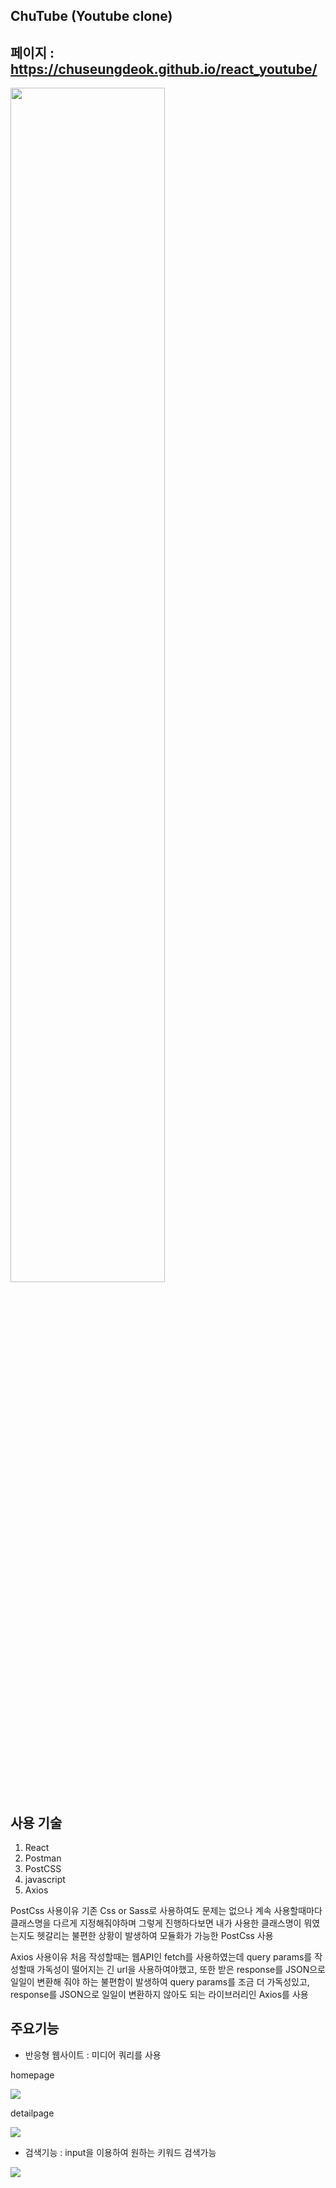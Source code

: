 ## ChuTube (Youtube clone)
## 페이지 : https://chuseungdeok.github.io/react_youtube/
<img width="70%" src="https://user-images.githubusercontent.com/101231647/163802931-88bac319-f637-4eb7-b081-a3182bbe6605.png"/>

## 사용 기술
1. React
2. Postman
3. PostCSS
4. javascript
5. Axios

PostCss 사용이유
기존 Css or Sass로 사용하여도 문제는 없으나 계속 사용할때마다 클래스명을 다르게 지정해줘야하며 그렇게 진행하다보면 내가 사용한 클래스명이 뭐였는지도 헷갈리는 불편한 상황이 발생하여 모듈화가 가능한 PostCss 사용

Axios 사용이유
처음 작성할때는 웹API인 fetch를 사용하였는데 query params를 작성할때 가독성이 떨어지는 긴 url을 사용하여야했고, 또한 받은 response를 JSON으로 일일이 변환해 줘야 하는 불편함이 발생하여 query params를 조금 더 가독성있고, response를 JSON으로 일일이 변환하지 않아도 되는 라이브러리인 Axios를 사용

## 주요기능

- 반응형 웹사이트 : 미디어 쿼리를 사용


homepage

<img src="https://user-images.githubusercontent.com/101231647/163804741-43434ba2-29ff-48b3-b33b-1a6da3469ad9.gif"/>



detailpage

<img src="https://user-images.githubusercontent.com/101231647/163806177-53e094f2-2e72-4eb6-a492-960ffb37e949.gif"/>




- 검색기능 : input을 이용하여 원하는 키워드 검색가능

<img src="https://user-images.githubusercontent.com/101231647/163806395-e5f6a7cf-f56e-4150-aefa-ceada7275290.gif"/>
